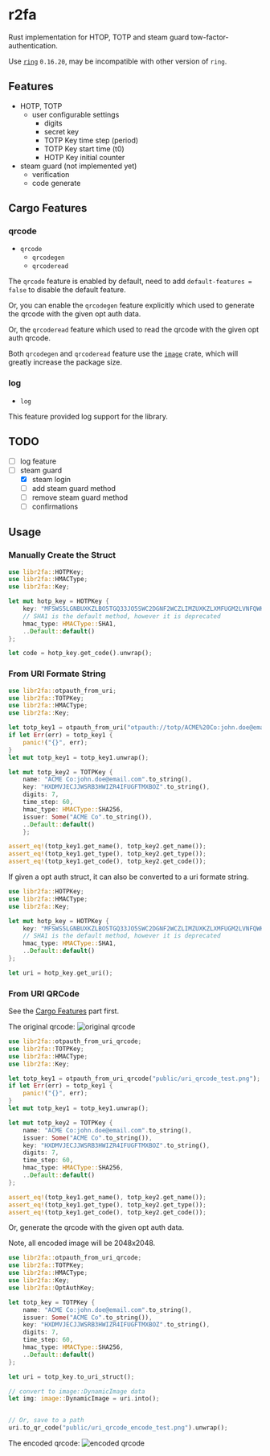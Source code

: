 # r2fa

Rust implementation for HTOP, TOTP and steam guard tow-factor-authentication.

Use [`ring`](https://crates.io/crates/ring) `0.16.20`,
may be incompatible with other version of `ring`.

## Features

- HOTP, TOTP
  - user configurable settings
    - digits
    - secret key
    - TOTP Key time step (period)
    - TOTP Key start time (t0)
    - HOTP Key initial counter
- steam guard (not implemented yet)
  - verification
  - code generate

## Cargo Features

### qrcode

- `qrcode`
  - `qrcodegen`
  - `qrcoderead`

The `qrcode` feature is enabled by default,
need to add `default-features = false` to disable the default feature.

Or, you can enable the `qrcodegen` feature explicitly
which used to generate the qrcode with the given opt auth data.

Or, the `qrcoderead` feature
which used to read the qrcode with the given opt auth qrcode.

Both `qrcodegen` and `qrcoderead` feature use the [`image`](https://crates.io/crates/image)
crate, which will greatly increase the package size.

### log

- `log`

This feature provided log support for the library.

## TODO

- [ ] log feature
- [ ] steam guard
  - [x] steam login
  - [ ] add steam guard method
  - [ ] remove steam guard method
  - [ ] confirmations

## Usage

### Manually Create the Struct

```rust
use libr2fa::HOTPKey;
use libr2fa::HMACType;
use libr2fa::Key;

let mut hotp_key = HOTPKey {
    key: "MFSWS5LGNBUXKZLBO5TGQ33JO5SWC2DGNF2WCZLIMZUXKZLXMFUGM2LVNFQWK53IMZUXK2A=".to_string(),
    // SHA1 is the default method, however it is deprecated
    hmac_type: HMACType::SHA1,
    ..Default::default()
};

let code = hotp_key.get_code().unwrap();
```

### From URI Formate String

```rust
use libr2fa::otpauth_from_uri;
use libr2fa::TOTPKey;
use libr2fa::HMACType;
use libr2fa::Key;

let totp_key1 = otpauth_from_uri("otpauth://totp/ACME%20Co:john.doe@email.com?secret=HXDMVJECJJWSRB3HWIZR4IFUGFTMXBOZ&issuer=ACME%20Co&algorithm=SHA256&digits=7&period=60");
if let Err(err) = totp_key1 {
    panic!("{}", err);
}
let mut totp_key1 = totp_key1.unwrap();

let mut totp_key2 = TOTPKey {
    name: "ACME Co:john.doe@email.com".to_string(),
    key: "HXDMVJECJJWSRB3HWIZR4IFUGFTMXBOZ".to_string(),
    digits: 7,
    time_step: 60,
    hmac_type: HMACType::SHA256,
    issuer: Some("ACME Co".to_string()),
    ..Default::default()
    };

assert_eq!(totp_key1.get_name(), totp_key2.get_name());
assert_eq!(totp_key1.get_type(), totp_key2.get_type());
assert_eq!(totp_key1.get_code(), totp_key2.get_code());
```

If given a opt auth struct, it can also be converted to a uri formate string.

```rust
use libr2fa::HOTPKey;
use libr2fa::HMACType;
use libr2fa::Key;

let mut hotp_key = HOTPKey {
    key: "MFSWS5LGNBUXKZLBO5TGQ33JO5SWC2DGNF2WCZLIMZUXKZLXMFUGM2LVNFQWK53IMZUXK2A=".to_string(),
    // SHA1 is the default method, however it is deprecated
    hmac_type: HMACType::SHA1,
    ..Default::default()
};

let uri = hotp_key.get_uri();
```

### From URI QRCode

See the [Cargo Features](#cargo-features) part first.

The original qrcode:
![original qrcode](public/uri_qrcode_test.png)

```rust
use libr2fa::otpauth_from_uri_qrcode;
use libr2fa::TOTPKey;
use libr2fa::HMACType;
use libr2fa::Key;

let totp_key1 = otpauth_from_uri_qrcode("public/uri_qrcode_test.png");
if let Err(err) = totp_key1 {
    panic!("{}", err);
}
let mut totp_key1 = totp_key1.unwrap();

let mut totp_key2 = TOTPKey {
    name: "ACME Co:john.doe@email.com".to_string(),
    issuer: Some("ACME Co".to_string()),
    key: "HXDMVJECJJWSRB3HWIZR4IFUGFTMXBOZ".to_string(),
    digits: 7,
    time_step: 60,
    hmac_type: HMACType::SHA256,
    ..Default::default()
};

assert_eq!(totp_key1.get_name(), totp_key2.get_name());
assert_eq!(totp_key1.get_type(), totp_key2.get_type());
assert_eq!(totp_key1.get_code(), totp_key2.get_code());
```

Or, generate the qrcode with the given opt auth data.

Note, all encoded image will be 2048x2048.

```rust
use libr2fa::otpauth_from_uri_qrcode;
use libr2fa::TOTPKey;
use libr2fa::HMACType;
use libr2fa::Key;
use libr2fa::OptAuthKey;

let totp_key = TOTPKey {
    name: "ACME Co:john.doe@email.com".to_string(),
    issuer: Some("ACME Co".to_string()),
    key: "HXDMVJECJJWSRB3HWIZR4IFUGFTMXBOZ".to_string(),
    digits: 7,
    time_step: 60,
    hmac_type: HMACType::SHA256,
    ..Default::default()
};

let uri = totp_key.to_uri_struct();

// convert to image::DynamicImage data
let img: image::DynamicImage = uri.into();


// Or, save to a path
uri.to_qr_code("public/uri_qrcode_encode_test.png").unwrap();
```

The encoded qrcode:
![encoded qrcode](public/uri_qrcode_encode_test.png)
